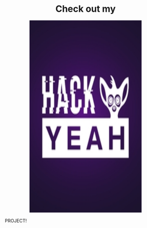 <h1 align="center"> Check out my </h1>

<div align="center">
    <img src="https://github.com/Susannnnnna/susannnnnna/blob/main/assets/hackyeah2025.jpg" alt="robo" width="350" height="600"/>
</div>

PROJECT!

<!-- 
<div align="center">
    <img src="https://github.com/Susannnnnna/susannnnnna/blob/main/assets/robo-removebg-preview(1).png" alt="robo" width="350" height="600"/>
</div>

-->


## 

<!--
![main page img](https://github.com/Susannnnnna/susannnnnna/blob/main/assets/robo.png)
![me](https://github.com/Susannnnnna/Portfolio/blob/master/assets/gifs/me_gif_think_preview_rev_1.png)
![q](https://github.com/Susannnnnna/Portfolio/blob/master/assets/gifs/illustrations_related_to_programming-removebg-preview.png)
**Susannnnnna/susannnnnna** is a ✨ _special_ ✨ repository because its `README.md` (this file) appears on your GitHub profile.

Here are some ideas to get you started:

- 🔭 I’m currently working on ...
- 🌱 I’m currently learning ...
- 👯 I’m looking to collaborate on ...
- 🤔 I’m looking for help with ...
- 💬 Ask me about ...
- 📫 How to reach me: ...
- 😄 Pronouns: ...
- ⚡ Fun fact: ...
-->
